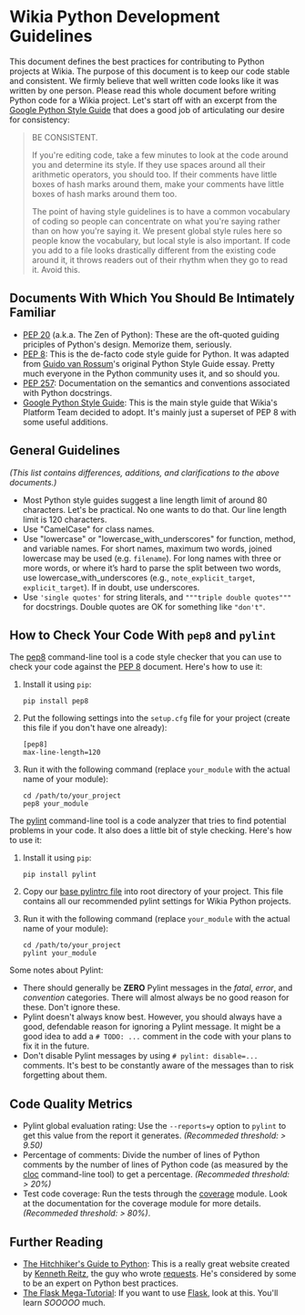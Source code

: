 # Wikia Python Development Guidelines

This document defines the best practices for contributing to Python projects at Wikia. The purpose
of this document is to keep our code stable and consistent. We firmly believe that well written code
looks like it was written by one person. Please read this whole document before writing Python code
for a Wikia project. Let's start off with an excerpt from the [Google Python Style Guide] that does
a good job of articulating our desire for consistency:

> BE CONSISTENT.
>
> If you're editing code, take a few minutes to look at the code around you and determine its style.
> If they use spaces around all their arithmetic operators, you should too. If their comments have
> little boxes of hash marks around them, make your comments have little boxes of hash marks around
> them too.
>
> The point of having style guidelines is to have a common vocabulary of coding so people can
> concentrate on what you're saying rather than on how you're saying it. We present global style
> rules here so people know the vocabulary, but local style is also important. If code you add to a
> file looks drastically different from the existing code around it, it throws readers out of their
> rhythm when they go to read it. Avoid this.

## Documents With Which You Should Be Intimately Familiar

* [PEP 20] (a.k.a. The Zen of Python): These are the oft-quoted guiding priciples of Python's
  design. Memorize them, seriously.
* [PEP 8]: This is the de-facto code style guide for Python. It was adapted from
  [Guido van Rossum]'s original Python Style Guide essay. Pretty much everyone in the Python
  community uses it, and so should you.
* [PEP 257]: Documentation on the semantics and conventions associated with Python docstrings.
* [Google Python Style Guide]: This is the main style guide that Wikia's Platform Team decided to
  adopt. It's mainly just a superset of PEP 8 with some useful additions.

## General Guidelines

_(This list contains differences, additions, and clarifications to the above documents.)_

* Most Python style guides suggest a line length limit of around 80 characters. Let's be practical.
  No one wants to do that. Our line length limit is 120 characters.
* Use "CamelCase" for class names.
* Use "lowercase" or "lowercase_with_underscores" for function, method, and variable names. For
  short names, maximum two words, joined lowercase may be used (e.g. `filename`). For long names
  with three or more words, or where it’s hard to parse the split between two words, use
  lowercase_with_underscores (e.g., `note_explicit_target`, `explicit_target`). If in doubt, use
  underscores.
* Use `'single quotes'` for string literals, and `"""triple double quotes"""` for docstrings. Double
  quotes are OK for something like `"don't"`.

## How to Check Your Code With `pep8` and `pylint`

The [pep8] command-line tool is a code style checker that you can use to check your code against
the [PEP 8] document. Here's how to use it:

1. Install it using `pip`:

   ```
   pip install pep8
   ```

1. Put the following settings into the `setup.cfg` file for your project (create this file if you
   don't have one already):

   ```
   [pep8]
   max-line-length=120
   ```

1. Run it with the following command (replace `your_module` with the actual name of your module):

   ```
   cd /path/to/your_project
   pep8 your_module
   ```

The [pylint] command-line tool is a code analyzer that tries to find potential problems in your
code. It also does a little bit of style checking. Here's how to use it:

1. Install it using `pip`:

   ```
   pip install pylint
   ```

1. Copy our [base pylintrc file] into root directory of your project. This file contains all our
   recommended pylint settings for Wikia Python projects.
1. Run it with the following command (replace `your_module` with the actual name of your module):

   ```
   cd /path/to/your_project
   pylint your_module
   ```

Some notes about Pylint:

* There should generally be **ZERO** Pylint messages in the _fatal_, _error_, and _convention_
  categories. There will almost always be no good reason for these. Don't ignore these.
* Pylint doesn't always know best. However, you should always have a good, defendable reason for
  ignoring a Pylint message. It might be a good idea to add a `# TODO: ...` comment in the code with
  your plans to fix it in the future.
* Don't disable Pylint messages by using `# pylint: disable=...` comments. It's best to be
  constantly aware of the messages than to risk forgetting about them.

## Code Quality Metrics

* Pylint global evaluation rating: Use the `--reports=y` option to `pylint` to get this value
  from the report it generates. _(Recommeded threshold: > 9.50)_
* Percentage of comments: Divide the number of lines of Python comments by the number of lines
  of Python code (as measured by the [cloc] command-line tool) to get a percentage.
  _(Recommeded threshold: > 20%)_
* Test code coverage: Run the tests through the [coverage] module. Look at the documentation for
  the coverage module for more details. _(Recommeded threshold: > 80%)_.

## Further Reading

* [The Hitchhiker's Guide to Python]: This is a really great website created by [Kenneth Reitz],
  the guy who wrote [requests]. He's considered by some to be an expert on Python best practices.
* [The Flask Mega-Tutorial]: If you want to use [Flask], look at this. You'll learn _SOOOOO_ much.


[Google Python Style Guide]: http://google-styleguide.googlecode.com/svn/trunk/pyguide.html
[PEP 8]: http://www.python.org/dev/peps/pep-0008/
[PEP 20]: http://www.python.org/dev/peps/pep-0020/
[PEP 257]: http://www.python.org/dev/peps/pep-0257/
[Guido van Rossum]: http://en.wikipedia.org/wiki/Guido_van_Rossum
[pep8]: https://github.com/jcrocholl/pep8
[pylint]: http://www.pylint.org/
[base pylintrc file]: https://github.com/Wikia/python-wikiautils/blob/master/pylintrc
[cloc]: http://cloc.sourceforge.net/
[coverage]: http://nedbatchelder.com/code/coverage/
[The Hitchhiker's Guide to Python]: http://docs.python-guide.org/en/latest/
[Kenneth Reitz]: http://kennethreitz.org/software/
[requests]: http://docs.python-requests.org/en/latest/
[The Flask Mega-Tutorial]: http://blog.miguelgrinberg.com/post/the-flask-mega-tutorial-part-i-hello-world
[Flask]: http://flask.pocoo.org/

